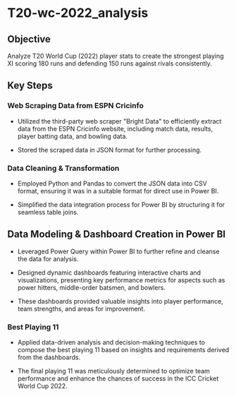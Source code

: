 # T20-wc-2022_analysis

## Objective

Analyze T20 World Cup (2022) player stats to create the strongest playing XI scoring 180 runs and defending 150 runs against rivals consistently.

## Key Steps

### Web Scraping Data from ESPN Cricinfo

- Utilized the third-party web scraper "Bright Data" to efficiently extract data from the ESPN Cricinfo website, including match data, results, player batting data, and bowling data.

- Stored the scraped data in JSON format for further processing.

### Data Cleaning & Transformation 

- Employed Python and Pandas to convert the JSON data into CSV format, ensuring it was in a suitable format for direct use in Power BI.

- Simplified the data integration process for Power BI by structuring it for seamless table joins.

## Data Modeling & Dashboard Creation in Power BI

- Leveraged Power Query within Power BI to further refine and cleanse the data for analysis.

- Designed dynamic dashboards featuring interactive charts and visualizations, presenting key performance metrics for aspects such as power hitters, middle-order batsmen, and bowlers.

- These dashboards provided valuable insights into player performance, team strengths, and areas for improvement.

###  Best Playing 11

- Applied data-driven analysis and decision-making techniques to compose the best playing 11 based on insights and requirements derived from the dashboards.

- The final playing 11 was meticulously determined to optimize team performance and enhance the chances of success in the ICC Cricket World Cup 2022.



